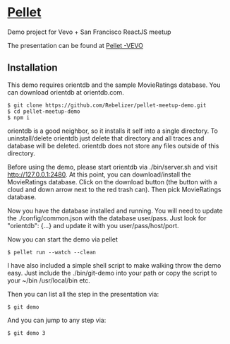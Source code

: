 # [Pellet](http://.github.io/pellet)

Demo project for Vevo + San Francisco ReactJS meetup

The presentation can be found at [Pellet -VEVO](https://prezi.com/kjiwtdfknktj/pellet-vevo/)

## Installation

This demo requires orientdb and the sample MovieRatings database. You can download orientdb at orientdb.com.

```
$ git clone https://github.com/Rebelizer/pellet-meetup-demo.git
$ cd pellet-meetup-demo
$ npm i
```

orientdb is a good neighbor, so it installs it self into a single directory. To uninstall/delete orientdb just delete that directory and all traces and database will be deleted. orientdb does not store any files outside of this directory.

Before using the demo, please start orientdb via ./bin/server.sh and visit http://127.0.0.1:2480. At this point, you can download/install the MovieRatings database. Click on the download button (the button with a cloud and down arrow next to the red trash can). Then pick MovieRatings database.

Now you have the database installed and running. You will need to update the ./config/common.json with the database user/pass. Just look for "orientdb": {...} and update it with you user/pass/host/port.

Now you can start the demo via pellet
```
$ pellet run --watch --clean
```

I have also included a simple shell script to make walking throw the demo easy. Just include the ./bin/git-demo into your path or copy the script to your ~/bin /usr/local/bin etc.

Then you can list all the step in the presentation via:
```
$ git demo
```

And you can jump to any step via:

```
$ git demo 3
```
